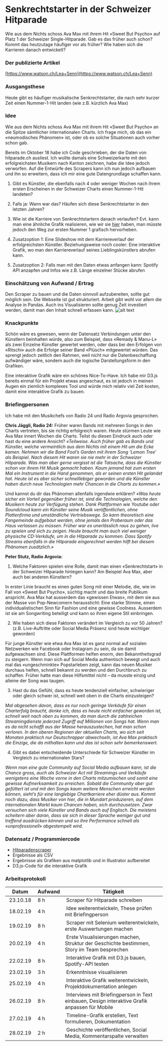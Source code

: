 # Senkrechtstarter in der Schweizer Hitparade
Wie aus dem Nichts schoss Ava Max mit ihrem Hit «Sweet But Psycho» auf Platz 1 der Schweizer Single-Hitparade. Gab es das früher auch schon? Kommt das heutzutage häufiger vor als früher? Wie haben sich die Karrieren danach entwickelt?

### Der publizierte Artikel
[https://www.watson.ch/Lea+Senn](https://www.watson.ch/Lea+Senn)

### Ausgangsthese
Heute gibt es häufiger musikalische Senkrechtstarter, die nach sehr kurzer Zeit einen Nummer-1-Hit landen (wie z.B. kürzlich Ava Max)

### Idee
Wie aus dem Nichts schoss Ava Max mit ihrem Hit «Sweet But Psycho» an die Spitze sämtlicher internationalen Charts. Ich frage mich, ob das ein «neumodisches Phänomen» ist, oder ob es solche Situationen auch vorher schon gab. 

Bereits im Oktober 18 habe ich Code geschrieben, der die Daten von hitparade.ch ausliest. Ich wollte damals eine Schweizerkarte mit den erfolgreichsten Musikern nach Kanton zeichnen, habe die Idee jedoch verworfen. Auf die Entwürfe des Scrapers kann ich nun jedoch aufbauen und ihn so erweitern, dass ich mir eine gute Datengrundlage schaffen kann. 

1) Gibt es Künstler, die ebenfalls nach 4 oder weniger Wochen nach ihrem ersten Erscheinen in der Schweizer Charts einen Nummer-1-Hit landeten?
2) Falls ja: Wann war das? Häufen sich diese Senkrechtstarter in den letzten Jahren?
3) Wie ist die Karriere von Senkrechtstartern danach verlaufen? Evt. kann man eine ähnliche Grafik realisieren, wie wir sie [hier](https://public.tableau.com/profile/bo.mccready8742#!/vizhome/MostYearsChartingontheBillboardHot100/MostYearsCharting) haben, man müsste jedoch den Weg zur ersten Nummer 1 grafisch hervorheben.

4) Zusatzoption 1: Eine Slideshow mit dem Karriereverlauf der erfolgreichsten Künstler. Beziehungsweise noch cooler: Eine interaktive Grafik, wo man den Karriereverlauf seines Lieblingskünstlers abrufen kann.
5) Zusatzoption 2: Falls man mit den Daten etwas anfangen kann: Spotify API anzapfen und Infos wie z.B. Länge einzelner Stücke abrufen 

### Einschätzung von Aufwand / Ertrag
Den Scraper zu bauen und die Daten sinnvoll aufzubereiten, sollte gut möglich sein. Die Webseite ist gut strukturiert. Arbeit gibt wohl vor allem die Analyse in Pandas. Auch ins Visualisieren sollte genug Zeit investiert werden, damit man den Inhalt schnell erfassen kann.
![alt text](https://github.com/leasennch/hitparade/diverses/Spider.jpg "Spider")


### Knackpunkte
Schön wäre es gewesen, wenn der Datensatz Verbindungen unter den Künstlern beinhalten würde, also zum Beispiel, dass «Remady & Manu-L» als zwei Einzelne Künstler gewertet werden, oder dass bei den Erfolgen von «Ritschi» auch die Erfolge seiner Band «Plüsch» mitgewertet würden. Das sprengt jedoch zeitlich den Rahmen, weil nicht nur die Datenbeschaffung aufwändiger wäre, sondern auch die logische Darstellungsform in den Grafiken.

Eine interaktive Grafik wäre ein schönes Nice-To-Have. Ich habe mir D3.js bereits einmal für ein Projekt etwas angeschaut, es ist jedoch in meinen Augen ein ziemlich komplexes Tool und würde mich relativ viel Zeit kosten, damit eine interaktive Grafik zu bauen. 

### Briefingpersonen
Ich habe mit den Musikchefs von Radio 24 und Radio Argovia gesprochen. 

__Chris Jäggli, Radio 24:__
Früher waren Bands mit mehreren Songs in den Charts vertreten, bis sie richtig erfolgreich waren. Heute stürmen Leute wie Ava Max innert Wochen die Charts. Teilst du diesen Eindruck auch oder hast du eine andere Ansicht?
*«Teilweise. Auch früher gab es Bands und Künstler, welche vermeintlich aus dem Nichts mit einem Hit um die Ecke kamen. Nehmen wir die Band Fool’s Garden mit ihrem Song ‘Lemon Tree’ als Beispiel. Nach diesem Hit waren sie nie mehr in der Schweizer Hitparade. Was man aber gerne vergisst ist die Tatsache, dass die Künstler schon vor ihrem Hit Musik gemacht haben. Kaum jemand hat zum ersten Mal ein Instrument in die Hand genommen, als er seinen ersten Hit gelandet hat. Heute ist es aber sicher schnelllebiger geworden und die Künstler haben durch neue Technologien mehr Chancen in die Charts zu kommen.»*
 
Und kannst du dir das Phänomen allenfalls irgendwie erklären?
*«Was heute sicher ein Vorteil gegenüber früher ist, sind die Technologien, welche den Musikern heute zur Verfügung stehen. Dank Plattformen wie Youtube oder Soundcloud kann ein Künstler seine Musik veröffentlichen, ohne Plattenfirma und umständliche Vertriebswege. So kann theoretisch eine Fangemeinde aufgebaut werden, ohne jemals den Proberaum oder das Haus verlassen zu müssen. Früher war es unerlässlich raus zu gehen, live zu spielen und sich zu zeigen. Heute braucht man auch viel weniger physische CD-Verkäufe, um in die Hitparade zu kommen. Dass Spotify Streams ebenfalls in die Hitparade eingerechnet werden hilft bei diesem Phänomen zusätzlich.»*
 
__Peter Stutz, Radio Argovia:__
1)	Welche Faktoren spielen eine Rolle, damit man einen «Senkrechtstart» in der Schweizer Hitparade hinlegen kann? Am Beispiel Ava Max, aber auch bei anderen Künstlern?

In erster Linie braucht es einen guten Song mit einer Melodie, die, wie im Fall von «Sweet But Psycho», süchtig macht und das breite Publikum anspricht. Ava Max hat ausserdem das «gewissen Etwas», mit dem sie aus der Masse von Pop-Newcomern heraussticht: Eine starke Stimme, einen individualistischen Sinn für Fashion und eine gewisse Coolness. Ausserdem ist sie am Songwriting beteiligt und kann so ihren eigene Stil einbringen.
 
2)	Wie haben sich diese Faktoren verändert im Vergleich zu vor 50 Jahren? (z.B. Live-Auftritte oder Social Media Präsenz sind heute wichtiger geworden)
 
Für junge Künstler wie etwa Ava Max ist es ganz normal auf sozialen Netzwerken wie Facebook oder Instagram zu sein, da sie damit aufgewachsen sind. Diese Plattformen helfen enorm, den Bekanntheitsgrad zu steigern. Wenn man sich auf Social Media authentisch bewegt und auch mal das «ungeschminkte» Popstarleben zeigt, kann das neuen Musiker durchaus helfen, schnell bekannt zu werden und den Durchbruch zu schaffen. Früher hatte man diese Hilfsmittel nicht – da musste einzig und alleine der Song was taugen.
 
3)	Hast du das Gefühl, dass es heute tendenziell einfacher, schwieriger oder gleich schwer ist, schnell weit oben in die Charts einzusteigen?
 
*Mal abgesehen davon, dass es nur noch geringe Verkäufe für einen Charterfolg braucht, denke ich, dass es heute nicht einfacher geworden ist, schnell weit nach oben zu kommen, da man durch die zahlreichen Streamingdienste jederzeit Zugriff auf Millionen von Songs hat. Wenn man es da nicht schafft aus der Masse herauszustechen, hat man schon verloren.
In den oberen Regionen der aktuellen Charts, wo sich seit Monaten praktisch nur Deutschrapper abwechseln, ist Ava Max praktisch die Einzige, die da mithalten kann und das ist schon sehr bemerkenswert.*
 
4)	Gibt es dabei entscheidende Unterschiede für Schweizer Künstler im Vergleich zu internationalen Stars?
 
*Wenn man eine gute Community auf Social Media aufbauen kann, ist die Chance gross, auch als Schweizer Act mit Streamings und Verkäufe wenigstens eine Woche vorne in den Charts mitzumischen und somit eine gewisse Aufmerksamkeit zu erreichen. Sobald die Community aber gut gefüttert ist und mit den Songs kaum weitere Menschen erreicht werden können, sieht’s für eine langlebige Chartkarriere eher düster aus. Kommt noch dazu, dass Musiker von hier, die in Mundart produzieren, auf dem internationalen Markt kaum Chancen haben, sich durchzusetzen. Zwar versuchen sich viele Künstler und Bands auch auf Englisch. Die meistens scheitern aber daran, dass sie sich in dieser Sprache weniger gut und treffend ausdrücken können und so ihre Performance schnell als «unprofessionell» abgestempelt wird.*

### Datensatz / Programmiercode
- [Hitparadenscraper](../hitparaden-scraper.ipynb)
- Ergebnisse als CSV
- Ergebnisse als Grafiken aus matplotlib und in Illustrator aufbereitet
- D3.js-Code für die interaktive Grafik

### Arbeitsprotokoll

| Datum | Aufwand | Tätigkeit |
| -------- | ---- | ------------- |
| 23.10.18 | 8 h | Scraper für Hitparade schreiben |
| 18.02.19 | 4 h | Idee weiterentwickeln, These prüfen mit Briefingperson |
| 19.02.19 | 8 h | Scraper mit Selenium weiterentwickeln, erste Auswertungen machen |
| 20.02.19 | 4 h | Erste Visualisierungen machen, Struktur der Geschichte bestimmen, Story im Team besprechen  |
| 22.02.19 | 8 h | Interaktive Grafik mit D3.js bauen, Spotify-API testen |
| 23.02.19 | 3 h | Erkenntnisse visualisieren |
| 25.02.19 | 4 h | Interaktive Grafik weiterentwickeln, Projektdokumentation anlegen |
| 26.02.19 | 8 h | Interviews mit Briefingperson in Text einbauen, Design interaktive Grafik anpassen für Mobile |
| 27.02.19 | 4 h | Timeline-Grafik erstellen, Text formulieren, Dokumentation  |
| 28.02.19 | 2 h | Geschichte veröffentlichen, Social Media, Kommentarspalte verwalten |

